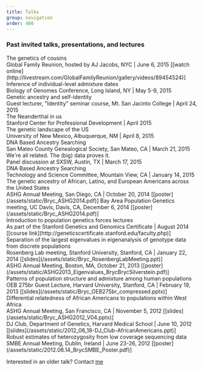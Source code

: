 ```yaml
---
title: Talks
group: navigation
order: 400
---
```



### Past invited talks, presentations, and lectures

<div class="title">The genetics of cousins</div>
Global Family Reunion, hosted by AJ Jacobs, NYC | June 6, 2015 [[watch online](http://livestream.com/GlobalFamilyReunion/gallery/videos/89454524)]

<div class="title">Inference of individual-level admixture dates</div>
Biology of Genomes Conference, Long Island, NY | May 5-9, 2015

<div class="title">Genetic ancestry and self-identity</div>
Guest lecturer, "Identity" seminar course, Mt. San Jacinto College | April 24, 2015 

<div class="title">The Neanderthal in us</div>
Stanford Center for Professional Development | April 2015

<div class="title">The genetic landscape of the US</div>
University of New Mexico, Albuquerque, NM | April 8, 2015

<div class="title">DNA Based Ancestry Searching</div>
San Mateo County Genealogical Society, San Mateo, CA | March 21, 2015

<div class="title">We're all related. The (big) data proves it.</div>
Panel discussion at SXSW, Austin, TX | March 17, 2015

<div class="title">DNA Based Ancestry Searching</div>
Technology and Science Committee, Mountain View, CA | January 14, 2015

<div class="title">The genetic ancestry of African, Latino, and European Americans across the United States</div>
ASHG Annual Meeting, San Diego, CA | October 20, 2014 
[[poster](/assets/static/Bryc_ASHG2014.pdf)]  
Bay Area Population Genetics meeting, UC Davis, Davis, CA, December 6, 2014 [[poster](/assets/static/Bryc_ASHG2014.pdf)]

<div class="title">Introduction to population genetics forces lectures</div>
As part of the Stanford Genetics and Genomics Certificate | August 2014 
[[course link](http://geneticscertificate.stanford.edu/faculty.php)]

<div class="title">Separation of the largest eigenvalues in eigenanalysis of genotype 
data from discrete populations</div>
Rosenberg Lab meeting, Stanford University, Stanford, CA | January 22, 2014 
[[slides](/assets/static/Bryc_RosenbergLabMeeting.ppt)]
<br/>ASHG Annual Meeting, Boston, MA, October 21, 2013 
[[poster](/assets/static/ASHG2013_Eigenvalues_BrycBrycSilverstein.pdf)]

<div class="title">Patterns of population structure and admixture among human 
populations</div>
OEB 275br Guest Lecture, Harvard University, Stanford, CA | February 19, 2013 
[[slides](/assets/static/Bryc_OEB275br_compressed.pptx)]

<div class="title">Differential relatedness of African Americans to populations within
West Africa</div>
ASHG Annual Meeting, San Francisco, CA | November 5, 2012 
[[slides](/assets/static/Bryc_ASHG2012_V04.pptx)]
<br/>DJ Club, Department of Genetics, Harvard Medical School | June 10, 2012 
[[slides](/assets/static/2012_06_18-DJ_Club-AfricanAmericans.ppt)]

<div class="title">Robust estimates of heterozygosity from low coverage sequencing 
data</div>
SMBE Annual Meeting, Dublin, Ireland | June 23-26, 2012 
[[poster](/assets/static/2012.06.14_BrycSMBE_Poster.pdf)]

Interested in an older talk? Contact [me](/contact/)
